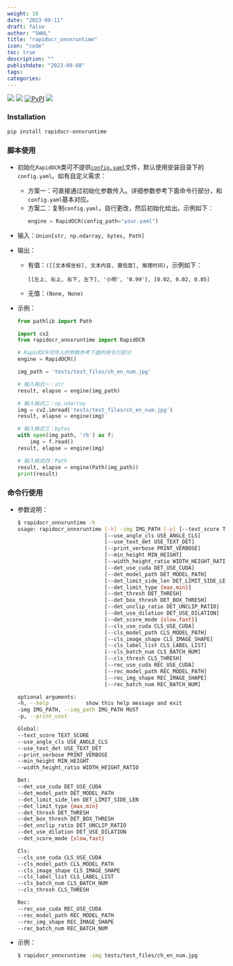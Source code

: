 ```yaml
---
weight: 10
date: "2023-09-11"
draft: false
author: "SWHL"
title: "rapidocr_onnxruntime"
icon: "code"
toc: true
description: ""
publishdate: "2023-09-08"
tags:
categories:
---
```


<p>
    <a href=""><img src="https://img.shields.io/badge/Python->=3.6,<3.12-aff.svg"></a>
    <a href=""><img src="https://img.shields.io/badge/OS-Linux%2C%20Win%2C%20Mac-pink.svg"></a>
    <a href="https://pypi.org/project/rapidocr-onnxruntime/"><img alt="PyPI" src="https://img.shields.io/pypi/v/rapidocr-onnxruntime?style=flat-square"></a>
    <a href="https://pepy.tech/project/rapidocr_onnxruntime"><img src="https://static.pepy.tech/personalized-badge/rapidocr_onnxruntime?period=total&units=abbreviation&left_color=grey&right_color=blue&left_text=Downloads%20Ort"></a>
</p>


### Installation
```bash
pip install rapidocr-onnxruntime
```

### 脚本使用
- 初始化`RapidOCR`类可不提供[`config.yaml`](https://github.com/RapidAI/RapidOCR/blob/29d5f5fc01fbff7c49926a3c297fa8a3fb1624af/python/rapidocr_onnxruntime/config.yaml)文件，默认使用安装目录下的`config.yaml`。如有自定义需求：
  - 方案一：可直接通过初始化参数传入。详细参数参考下面命令行部分，和`config.yaml`基本对应。
  - 方案二：复制`config.yaml`，自行更改，然后初始化给出。示例如下：
    ```python
    engine = RapidOCR(config_path="your.yaml")
    ```

- 输入：`Union[str, np.ndarray, bytes, Path]`
- 输出：
  - 有值：`([[文本框坐标], 文本内容, 置信度], 推理时间)`，示例如下：
    ```text
    [[左上, 右上, 右下, 左下], '小明', '0.99'], [0.02, 0.02, 0.85]
    ```
  - 无值：`(None, None)`
- 示例：
  ```python
  from pathlib import Path

  import cv2
  from rapidocr_onnxruntime import RapidOCR

  # RapidOCR可传入的参数参考下面的命令行部分
  engine = RapidOCR()

  img_path = 'tests/test_files/ch_en_num.jpg'

  # 输入格式一：str
  result, elapse = engine(img_path)

  # 输入格式二：np.ndarray
  img = cv2.imread('tests/test_files/ch_en_num.jpg')
  result, elapse = engine(img)

  # 输入格式三：bytes
  with open(img_path, 'rb') as f:
      img = f.read()
  result, elapse = engine(img)

  # 输入格式四：Path
  result, elapse = engine(Path(img_path))
  print(result)
  ```

### 命令行使用
- 参数说明：
  ```bash
  $ rapidocr_onnxruntime -h
  usage: rapidocr_onnxruntime [-h] -img IMG_PATH [-p] [--text_score TEXT_SCORE]
                              [--use_angle_cls USE_ANGLE_CLS]
                              [--use_text_det USE_TEXT_DET]
                              [--print_verbose PRINT_VERBOSE]
                              [--min_height MIN_HEIGHT]
                              [--width_height_ratio WIDTH_HEIGHT_RATIO]
                              [--det_use_cuda DET_USE_CUDA]
                              [--det_model_path DET_MODEL_PATH]
                              [--det_limit_side_len DET_LIMIT_SIDE_LEN]
                              [--det_limit_type {max,min}]
                              [--det_thresh DET_THRESH]
                              [--det_box_thresh DET_BOX_THRESH]
                              [--det_unclip_ratio DET_UNCLIP_RATIO]
                              [--det_use_dilation DET_USE_DILATION]
                              [--det_score_mode {slow,fast}]
                              [--cls_use_cuda CLS_USE_CUDA]
                              [--cls_model_path CLS_MODEL_PATH]
                              [--cls_image_shape CLS_IMAGE_SHAPE]
                              [--cls_label_list CLS_LABEL_LIST]
                              [--cls_batch_num CLS_BATCH_NUM]
                              [--cls_thresh CLS_THRESH]
                              [--rec_use_cuda REC_USE_CUDA]
                              [--rec_model_path REC_MODEL_PATH]
                              [--rec_img_shape REC_IMAGE_SHAPE]
                              [--rec_batch_num REC_BATCH_NUM]

  optional arguments:
  -h, --help            show this help message and exit
  -img IMG_PATH, --img_path IMG_PATH MUST
  -p, --print_cost

  Global:
  --text_score TEXT_SCORE
  --use_angle_cls USE_ANGLE_CLS
  --use_text_det USE_TEXT_DET
  --print_verbose PRINT_VERBOSE
  --min_height MIN_HEIGHT
  --width_height_ratio WIDTH_HEIGHT_RATIO

  Det:
  --det_use_cuda DET_USE_CUDA
  --det_model_path DET_MODEL_PATH
  --det_limit_side_len DET_LIMIT_SIDE_LEN
  --det_limit_type {max,min}
  --det_thresh DET_THRESH
  --det_box_thresh DET_BOX_THRESH
  --det_unclip_ratio DET_UNCLIP_RATIO
  --det_use_dilation DET_USE_DILATION
  --det_score_mode {slow,fast}

  Cls:
  --cls_use_cuda CLS_USE_CUDA
  --cls_model_path CLS_MODEL_PATH
  --cls_image_shape CLS_IMAGE_SHAPE
  --cls_label_list CLS_LABEL_LIST
  --cls_batch_num CLS_BATCH_NUM
  --cls_thresh CLS_THRESH

  Rec:
  --rec_use_cuda REC_USE_CUDA
  --rec_model_path REC_MODEL_PATH
  --rec_img_shape REC_IMAGE_SHAPE
  --rec_batch_num REC_BATCH_NUM
  ```
- 示例：
  ```bash
  $ rapidocr_onnxruntime -img tests/test_files/ch_en_num.jpg
  ```
